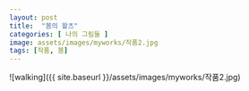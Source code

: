 ```yaml
---
layout: post
title:  "봄의 왈츠"
categories: [ 나의 그림들 ]
image: assets/images/myworks/작품2.jpg
tags: [작품, 봄]
---
```

![walking]({{ site.baseurl }}/assets/images/myworks/작품2.jpg)
